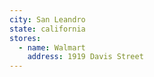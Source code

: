 ```yaml
---
city: San Leandro
state: california
stores:
  - name: Walmart
    address: 1919 Davis Street
---
```

